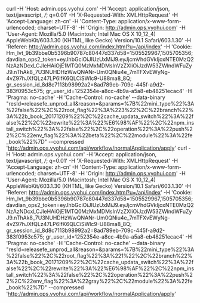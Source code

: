 curl -H 'Host: admin.ops.vyohui.com' -H 'Accept: application/json, text/javascript, */*; q=0.01' -H 'X-Requested-With: XMLHttpRequest' -H 'Accept-Language: zh-cn' -H 'Content-Type: application/x-www-form-urlencoded; charset=UTF-8' -H 'Origin: http://admin.ops.vyohui.com' -H 'User-Agent: Mozilla/5.0 (Macintosh; Intel Mac OS X 10_12_4) AppleWebKit/603.1.30 (KHTML, like Gecko) Version/10.1 Safari/603.1.30' -H 'Referer: http://admin.ops.vyohui.com/index.html?u=/api/index' -H 'Cookie: Hm_lvt_9b39bbe0b5396b90787c80447d337d58=1505529967,1505705356; davdian_ops2_token=eyJhbGciOiJIUzUxMiJ9.eyJjcmVhdGVkIjoxNTE0MzQ2NzAzNDcxLCJleHAiOjE1MTQ0MzMxMDMsInVzZXIiOiJzdW53ZWlndWFuZyJ9.nThAk8_7U3NUHDHzWwQNANr-Um0QNiu4e_7mTFXvEWyNg-4vZ97hJXfQLz47LP6IfK6QLCiSWlc9-U88ma8_8Q; gr_session_id_8d8c7113b98992a2=8ad789eb-709c-445f-a9d2-383f0953c575; gr_user_id=1252354e-a8cc-4b9a-a5a8-eb48251ecac4' -H 'Pragma: no-cache' -H 'Cache-Control: no-cache' --data-binary "resId=releasefe_unprod_all&reason=&params=%7B%22mini_type%22%3A%22false%22%2C%22root_flag%22%3A%223%22%2C%22branch%22%3A%22b_book_20171209%22%2C%22cache_updata_switch%22%3A%22false%22%2C%22rewrite%22%3A%22%E6%98%AF%22%2C%22npm_install_switch%22%3A%22false%22%2C%22operation%22%3A%22push%22%2C%22env_flag%22%3A%22beta%22%2C%22module%22%3A%22fe_book%22%7D" --compressed 'http://admin.ops.vyohui.com/api/workflow/normalApplication/apply'
curl -H 'Host: admin.ops.vyohui.com' -H 'Accept: application/json, text/javascript, */*; q=0.01' -H 'X-Requested-With: XMLHttpRequest' -H 'Accept-Language: zh-cn' -H 'Content-Type: application/x-www-form-urlencoded; charset=UTF-8' -H 'Origin: http://admin.ops.vyohui.com' -H 'User-Agent: Mozilla/5.0 (Macintosh; Intel Mac OS X 10_12_4) AppleWebKit/603.1.30 (KHTML, like Gecko) Version/10.1 Safari/603.1.30' -H 'Referer: http://admin.ops.vyohui.com/index.html?u=/api/index' -H 'Cookie: Hm_lvt_9b39bbe0b5396b90787c80447d337d58=1505529967,1505705356; davdian_ops2_token=eyJhbGciOiJIUzUxMiJ9.eyJjcmVhdGVkIjoxNTE0MzQ2NzAzNDcxLCJleHAiOjE1MTQ0MzMxMDMsInVzZXIiOiJzdW53ZWlndWFuZyJ9.nThAk8_7U3NUHDHzWwQNANr-Um0QNiu4e_7mTFXvEWyNg-4vZ97hJXfQLz47LP6IfK6QLCiSWlc9-U88ma8_8Q; gr_session_id_8d8c7113b98992a2=8ad789eb-709c-445f-a9d2-383f0953c575; gr_user_id=1252354e-a8cc-4b9a-a5a8-eb48251ecac4' -H 'Pragma: no-cache' -H 'Cache-Control: no-cache' --data-binary "resId=releasefe_unprod_all&reason=&params=%7B%22mini_type%22%3A%22false%22%2C%22root_flag%22%3A%221%22%2C%22branch%22%3A%22b_book_20171209%22%2C%22cache_updata_switch%22%3A%22false%22%2C%22rewrite%22%3A%22%E6%98%AF%22%2C%22npm_install_switch%22%3A%22false%22%2C%22operation%22%3A%22push%22%2C%22env_flag%22%3A%22gray%22%2C%22module%22%3A%22fe_book%22%7D" --compressed 'http://admin.ops.vyohui.com/api/workflow/normalApplication/apply'

